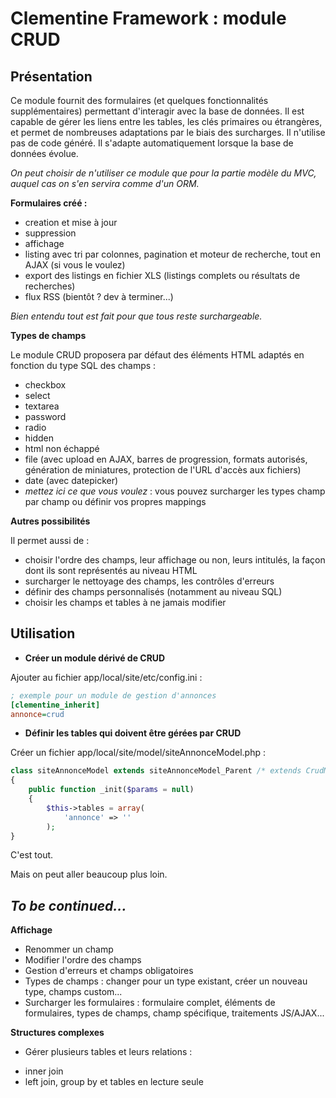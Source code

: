 Clementine Framework : module CRUD
==================================


Présentation
------------

Ce module fournit des formulaires (et quelques fonctionnalités supplémentaires) permettant d'interagir avec la base de données. 
Il est capable de gérer les liens entre les tables, les clés primaires ou étrangères, 
et permet de nombreuses adaptations par le biais des surcharges. Il n'utilise pas de code généré. 
Il s'adapte automatiquement lorsque la base de données évolue.

*On peut choisir de n'utiliser ce module que pour la partie modèle du MVC, auquel cas on s'en servira comme d'un ORM.*

**Formulaires créé :**
- creation et mise à jour
- suppression
- affichage
- listing avec tri par colonnes, pagination et moteur de recherche, tout en AJAX (si vous le voulez)
- export des listings en fichier XLS (listings complets ou résultats de recherches)
- flux RSS (bientôt ? dev à terminer...)

*Bien entendu tout est fait pour que tous reste surchargeable.*

**Types de champs**

Le module CRUD proposera par défaut des éléments HTML adaptés en fonction du type SQL des champs :
- checkbox
- select
- textarea
- password
- radio
- hidden
- html non échappé
- file (avec upload en AJAX, barres de progression, formats autorisés, génération de miniatures, protection de l'URL d'accès aux fichiers)
- date (avec datepicker)
- *mettez ici ce que vous voulez* : vous pouvez surcharger les types champ par champ ou définir vos propres mappings

**Autres possibilités**

Il permet aussi de :
- choisir l'ordre des champs, leur affichage ou non, leurs intitulés, la façon dont ils sont représentés au niveau HTML
- surcharger le nettoyage des champs, les contrôles d'erreurs
- définir des champs personnalisés (notamment au niveau SQL)
- choisir les champs et tables à ne jamais modifier


Utilisation
-----------

* **Créer un module dérivé de CRUD**

Ajouter au fichier app/local/site/etc/config.ini :

```ini
; exemple pour un module de gestion d'annonces
[clementine_inherit]
annonce=crud
```

* **Définir les tables qui doivent être gérées par CRUD**

Créer un fichier app/local/site/model/siteAnnonceModel.php :

```php
class siteAnnonceModel extends siteAnnonceModel_Parent /* extends CrudModel */
{
    public function _init($params = null)
    {
        $this->tables = array(
            'annonce' => ''
        );
}
```

C'est tout.

Mais on peut aller beaucoup plus loin. 

*To be continued...*
---

**Affichage**

- Renommer un champ
- Modifier l'ordre des champs
- Gestion d'erreurs et champs obligatoires
- Types de champs : changer pour un type existant, créer un nouveau type, champs custom...
- Surcharger les formulaires : formulaire complet, éléments de formulaires, types de champs, champ spécifique, traitements JS/AJAX...

**Structures complexes**

- Gérer plusieurs tables et leurs relations : 
 + inner join
 + left join, group by et tables en lecture seule
